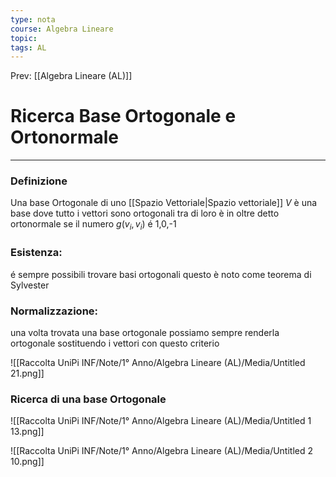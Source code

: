 ```yaml
---
type: nota
course: Algebra Lineare
topic: 
tags: AL
---
```


Prev: [[Algebra Lineare (AL)]]

# Ricerca Base Ortogonale e Ortonormale
---

### Definizione

Una base Ortogonale di uno [[Spazio Vettoriale|Spazio vettoriale]] $V$ è una base dove tutto i vettori sono ortogonali tra di loro è in oltre detto ortonormale se il numero $g(v_i,v_i)$ é 1,0,-1

### Esistenza:

é sempre possibili trovare basi ortogonali questo è noto come teorema di Sylvester

### Normalizzazione:

una volta trovata una base ortogonale possiamo sempre renderla ortogonale sostituendo i vettori con questo criterio

![[Raccolta UniPi INF/Note/1° Anno/Algebra Lineare (AL)/Media/Untitled 21.png]]

### Ricerca di una base Ortogonale

![[Raccolta UniPi INF/Note/1° Anno/Algebra Lineare (AL)/Media/Untitled 1 13.png]]

![[Raccolta UniPi INF/Note/1° Anno/Algebra Lineare (AL)/Media/Untitled 2 10.png]]
